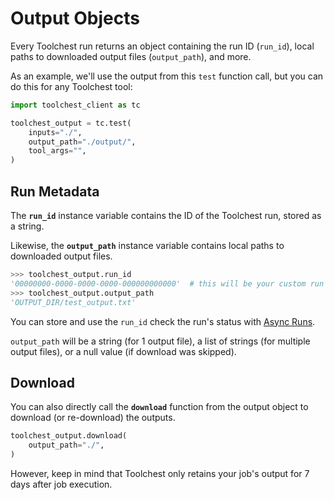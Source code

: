 # Output Objects

Every Toolchest run returns an object containing the run ID (`run_id`), local paths to downloaded output files 
(`output_path`), and more.

As an example, we'll use the output from this `test` function call, but you can do this for any Toolchest tool:

```python
import toolchest_client as tc

toolchest_output = tc.test(
    inputs="./",
    output_path="./output/",
    tool_args="",
)
```

##  Run Metadata

The **`run_id`** instance variable contains the ID of the Toolchest run, stored as a string. 

Likewise, the **`output_path`** instance variable contains local paths to downloaded output files.

```python
>>> toolchest_output.run_id
'00000000-0000-0000-0000-000000000000'  # this will be your custom run ID
>>> toolchest_output.output_path
'OUTPUT_DIR/test_output.txt'
```

You can store and use the `run_id` check the run's status with [Async Runs](async-runs.md).

`output_path` will be a string (for 1 output file), a list of strings (for multiple output files), or a null value (if 
download was skipped).

## Download

You can also directly call the **`download`** function from the output object to download (or re-download) the outputs. 

```python
toolchest_output.download(
  	output_path="./",
)
```

However, keep in mind that Toolchest only retains your job's output for 7 days after job execution.